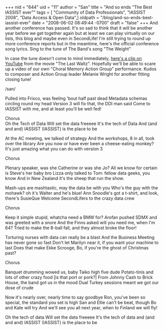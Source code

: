 +++
nid = "644"
uid = "11"
author = "San"
title = "And so ends \"The Best IASSIST ever\""
tags = [ "Community of Data Professionals", "IASSIST 2008", "Data Access & Open Data",]
oldpath = "/blog/and-so-ends-best-iassist-ever"
date = "2008-06-02 08:49:44 -0700"
draft = "false"
+++
And another conference has passed. It\'s so sad to think that it will be
another year before we get together again but at least we can play
virtually on our lists, this blog and maybe even in SecondLife! I\'m
still trying to round up more conference reports but in the meantime,
here\'s the official conference song lyrics. Sing to the tune of The
Band\'s song \"The Weight\"

In case the tune doesn\'t come to mind immediately, [here\'s a clip on
YouTube](http://www.youtube.com/watch?v=OYQWCB4rkDI "The Weight") from
the movie \"The Last Waltz\". Hopefully we\'ll be able to scare up a
video of our own \"Choral Memory Action Group\" performance. Kudos to
composer and Action Group leader Melanie Wright for another fitting
closing tune!

/san/

Pulled into Frisco, was feeling \'bout half past dead Metadata schemas
circling round my head Version 3 will fix that, the DDI man said Come to
IASSIST with me, and at least you\'ll be well fed!

Chorus\
Oh the Tech of Data Will set the data freeeee It\'s the tech of Data And
(and and and) IASSIST (IASSIST) is the place to be

At the AC meeting, we talked of strategy And the workshops, 8 in all,
took over the library Are you now or have ever been a cheese-eating
monkey? It\'s just amazing what you can do with version 3

Chorus

Plenary speaker, was she Catherine or was she Jo? All we know for
certain is Steve\'s her baby bro Lizza only talked to Tom: fellow data
geeks, you know And in New Zealand it\'s the sheep that run the show.

Mash-ups are mashtastic, may the data be with you Who\'s the guy with
the mohawk? oh it\'s Walter and he\'s blue! Ann Snoodle\'s got a
t-shirt, and look, there\'s SusieQue Welcome SecondLifers to the crazy
data crew

Chorus

Keep it simple stupid, whatcha need a BMW for? Arofan pushed SDMX and
was greeted with a snore And the Finns asked will you need me, when I\'m
64? Tried to make the 8-ball fall, and they almost broke the floor!

Torturing nurses with data can really be a blast And the Business
Meeting has never gone so fast Don\'t let Marilyn near it, if you want
your machine to last Does that make Ekke Scrooge, Bo, if you\'re the
ghost of Christmas past?

Chorus

Banquet drumming wowed us, baby Taiko high five dude Potato-tinis and
lots of other crazy food \[is that port or pork?\] From Johnny Cash to
Brick House, the band got us in the mood Dual Turkey sessions meant we
got our dose of crude

Now it\'s nearly over, nearly time to say goodbye Ron, you\'ve been so
special, the standard you set is high San and Ellie can\'t be beat,
though Bo and Kate will try And we\'ll see you all next year, when to
Finland we will fly!

Oh the tech of data Will set the data freeeee It\'s the tech of data and
(and and and) IASSIST (IASSIST) is the place to be
